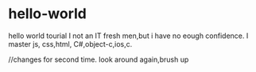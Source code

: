 # hello-world
hello world tourial
I not an IT fresh men,but i have no eough confidence.
I master js, css,html, C#,object-c,ios,c.

//changes for second time.
look around again,brush up
